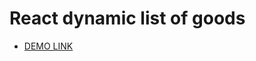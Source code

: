 # React dynamic list of goods

- [DEMO LINK](https://IonShive.github.io/react_dynamic-list-of-goods/)
